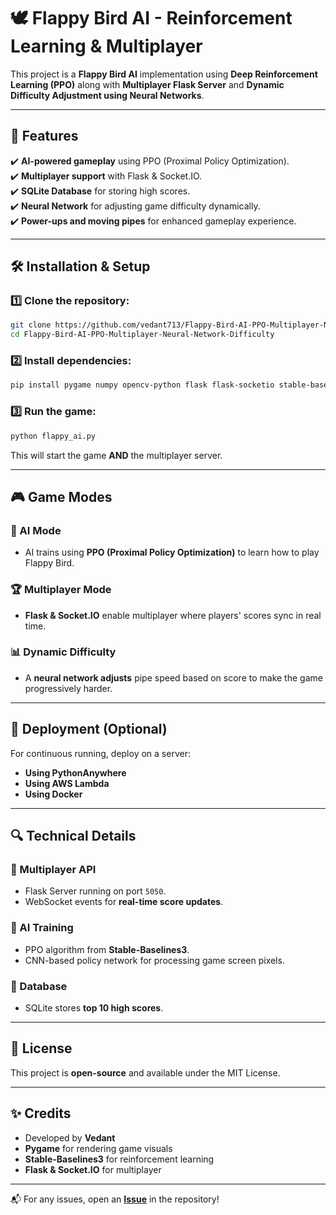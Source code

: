 # 🕊️ Flappy Bird AI - Reinforcement Learning & Multiplayer

This project is a **Flappy Bird AI** implementation using **Deep Reinforcement Learning (PPO)** along with **Multiplayer Flask Server** and **Dynamic Difficulty Adjustment using Neural Networks**.

---

## 📌 Features
✔️ **AI-powered gameplay** using PPO (Proximal Policy Optimization).  
✔️ **Multiplayer support** with Flask & Socket.IO.  
✔️ **SQLite Database** for storing high scores.  
✔️ **Neural Network** for adjusting game difficulty dynamically.  
✔️ **Power-ups and moving pipes** for enhanced gameplay experience.  

---

## 🛠 Installation & Setup

### 1️⃣ Clone the repository:
```bash
git clone https://github.com/vedant713/Flappy-Bird-AI-PPO-Multiplayer-Neural-Network-Difficulty.git
cd Flappy-Bird-AI-PPO-Multiplayer-Neural-Network-Difficulty
```

### 2️⃣ Install dependencies:
```bash
pip install pygame numpy opencv-python flask flask-socketio stable-baselines3 tensorflow gym sqlite3
```

### 3️⃣ Run the game:
```bash
python flappy_ai.py
```

This will start the game **AND** the multiplayer server.

---

## 🎮 Game Modes

### 🤖 AI Mode
- AI trains using **PPO (Proximal Policy Optimization)** to learn how to play Flappy Bird.

### 🏆 Multiplayer Mode
- **Flask & Socket.IO** enable multiplayer where players' scores sync in real time.

### 📊 Dynamic Difficulty
- A **neural network adjusts** pipe speed based on score to make the game progressively harder.

---

## 🚀 Deployment (Optional)
For continuous running, deploy on a server:
- **Using PythonAnywhere**
- **Using AWS Lambda**
- **Using Docker**

---

## 🔍 Technical Details

### 📡 Multiplayer API
- Flask Server running on port `5050`.
- WebSocket events for **real-time score updates**.

### 🧠 AI Training
- PPO algorithm from **Stable-Baselines3**.
- CNN-based policy network for processing game screen pixels.

### 📜 Database
- SQLite stores **top 10 high scores**.

---

## 📜 License
This project is **open-source** and available under the MIT License.

---

## ✨ Credits
- Developed by **Vedant**  
- **Pygame** for rendering game visuals  
- **Stable-Baselines3** for reinforcement learning  
- **Flask & Socket.IO** for multiplayer  

---

📬 For any issues, open an **[Issue](https://github.com/your-repo/flappy-bird-ai/issues)** in the repository!
